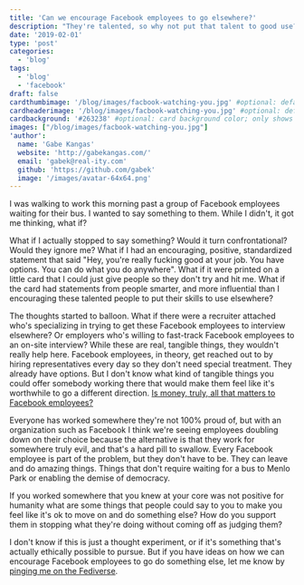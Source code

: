 ```yaml
---
title: 'Can we encourage Facebook employees to go elsewhere?'
description: "They're talented, so why not put that talent to good use?"
date: '2019-02-01'
type: 'post'
categories:
  - 'blog'
tags:
  - 'blog'
  - 'facebook'
draft: false
cardthumbimage: '/blog/images/facbook-watching-you.jpg' #optional: default solid color if unset
cardheaderimage: '/blog/images/facbook-watching-you.jpg' #optional: default solid color if unset
cardbackground: '#263238' #optional: card background color; only shows when no image specified
images: ["/blog/images/facbook-watching-you.jpg"]
'author':
  name: 'Gabe Kangas'
  website: 'http://gabekangas.com/'
  email: 'gabek@real-ity.com'
  github: 'https://github.com/gabek'
  image: '/images/avatar-64x64.png'
---
```


I was walking to work this morning past a group of Facebook employees waiting for their bus.  I wanted to say something to them.  While I didn't, it got me thinking, what if?

What if I actually stopped to say something?  Would it turn confrontational?  Would they ignore me?  What if I had an encouraging, positive, standardized statement that said "Hey, you're really fucking good at your job.  You have options.  You can do what you do anywhere".  What if it were printed on a little card that I could just give people so they don't try and hit me.  What if the card had statements from people smarter, and more influential than I encouraging these talented people to put their skills to use elsewhere?

The thoughts started to balloon.  What if there were a recruiter attached who's specializing in trying to get these Facebook employees to interview elsewhere?  Or employers who's willing to fast-track Facebook employees to an on-site interview?  While these are real, tangible things, they wouldn't really help here.  Facebook employees, in theory, get reached out to by hiring representatives every day so they don't need special treatment.  They already have options.  But I don't know what kind of tangible things you could offer somebody working there that would make them feel like it's worthwhile to go a different direction.  [Is money, truly, all that matters to Facebook employees?](https://mashable.com/article/facebook-employees-react-teen-spying-app-blind/#eNEWhq8YHaqK)

Everyone has worked somewhere they're not 100% proud of, but with an organization such as Facebook I think we're seeing employees doubling down on their choice because the alternative is that they work for somewhere truly evil, and that's a hard pill to swallow.  Every Facebook employee is part of the problem, but they don't have to be.  They can leave and do amazing things.  Things that don't require waiting for a bus to Menlo Park or enabling the demise of democracy.

If you worked somewhere that you knew at your core was not positive for humanity what are some things that people could say to you to make you feel like it's ok to move on and do something else?  How do you support them in stopping what they're doing without coming off as judging them?

I don't know if this is just a thought experiment, or if it's something that's actually ethically possible to pursue.  But if you have ideas on how we can encourage Facebook employees to go do something else, let me know by [pinging me on the Fediverse](https://fosstodon.org/@gabek).
